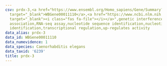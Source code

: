 ```yaml
---
csv: prdx-3,<a href="https://www.ensembl.org/Homo_sapiens/Gene/Summary?db=core;g=WBGene00011110"
  target="_blank">WBGene00011110</a>,<a href="https://www.ncbi.nlm.nih.gov/pubmed/27496166"
  target="_blank"><i class="fas fa-file"></i></a>",genetic interference,functional
  association,RNA-seq assay,nucleotide sequence identification,nucleotide sequence
  identification,transcriptional regulation,up-regulates activity
data_alias: prdx-3
data_id: WBGene00011110
data_numevidence: 1
data_species: Caenorhabditis elegans
data_taxid: '6239'
title: prdx-3
---
```

